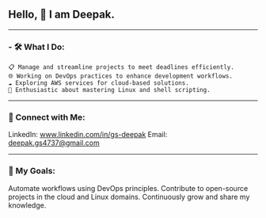 ## Hello, 👋 I am Deepak.

---

### - 🛠️ What I Do:
    📋 Manage and streamline projects to meet deadlines efficiently.
    🌐 Working on DevOps practices to enhance development workflows.
    ☁️ Exploring AWS services for cloud-based solutions.
    🐧 Enthusiastic about mastering Linux and shell scripting.

---

### 🔗 Connect with Me:
LinkedIn: www.linkedin.com/in/gs-deepak
Email: deepak.gs4737@gmail.com

---

### 🚀 My Goals:
Automate workflows using DevOps principles.
Contribute to open-source projects in the cloud and Linux domains.
Continuously grow and share my knowledge.
